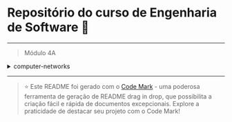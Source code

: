 
# Repositório do curso de Engenharia de Software 🚀
---

> Módulo 4A

<details>

<summary>computer-networks</summary>

| Pasta  | Conteúdo                    |
| ------ | --------------------------- |
| dia_01 | Introdução à Redes          |
| dia_02 | Tecnologias e Protocolos    |
| dia_03 | Principais Modelos          |
| dia_04 | Comunicação e Camada Física |
| dia_05 | Cabeamentos e Conexões      |

</details>

--- 


> ⭐️ Este README foi gerado com o [Code Mark](https://codemark.com.br) - uma poderosa ferramenta de geração de README drag in drop, que possibilita a criação fácil e rápida de documentos excepcionais. Explore a praticidade de destacar seu projeto com o Code Mark!